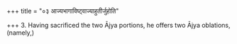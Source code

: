 +++
title = "०३ आज्यभागाविष्ट्वाज्याहुतीर्जुहोति"

+++
3. Having sacrificed the two Ājya portions, he offers two Ājya oblations, (namely,)
